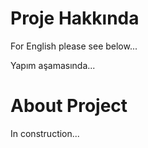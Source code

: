 # Proje Hakkında
For English please see below...

Yapım aşamasında...


# About Project

In construction...


